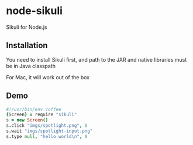 node-sikuli
===========

Sikuli for Node.js

## Installation

You need to install Sikuli first, and path to the JAR 
and native libraries must be in Java classpath

For Mac, it will work out of the box

## Demo

```CoffeeScript
#!/usr/bin/env coffee
{Screen} = require "sikuli"
s = new Screen()
s.click "imgs/spotlight.png", 0
s.wait "imgs/spotlight-input.png"
s.type null, "hello world\n", 0
```

